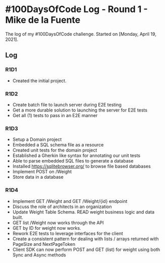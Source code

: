 # #100DaysOfCode Log - Round 1 - Mike de la Fuente

The log of my #100DaysOfCode challenge. Started on [Monday, April 19, 2021].

## Log

### R1D1 
* Created the initial project.

### R1D2
* Create batch file to launch server during E2E testing
* Get a more durable solution to launching the server for E2E tests
* Get all (1) tests to pass in an E2E manner

### R1D3
* Setup a Domain project
* Embedded a SQL schema file as a resource
* Created unit tests for the domain project
* Established a Gherkin like syntax for annotating our unit tests
* Able to parse embedded SQL files to generate a database 
* Installed https://sqlitebrowser.org/ to browse file based databases
* Implement POST on /Weight
* Store data in a database

### R1D4
* Implement GET /Weight and GET /Weight/{id} endpoint
* Discuss the role of architects in an organization
* Update Weight Table Schema. READ weight business logic and data built.
* GET list /Weight now works through the API
* GET by ID for weight now works.
* Rework E2E tests to leverage interfaces for the client
* Create a consistent pattern for dealing with lists / arrays returned with PageSize and NextPageToken
* Client SDK can now perform POST and GET (list) for weight using both Sync and Async methods